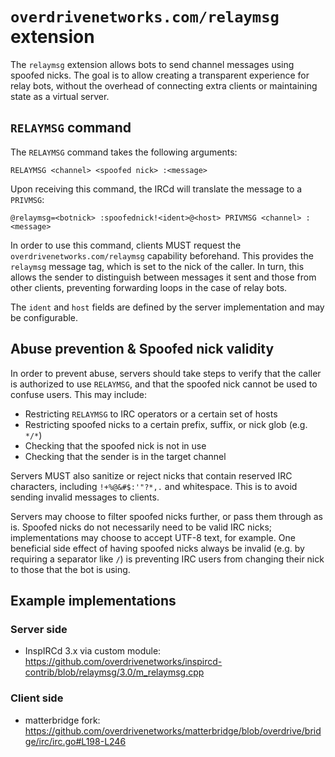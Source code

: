 # `overdrivenetworks.com/relaymsg` extension

The `relaymsg` extension allows bots to send channel messages using spoofed nicks. The goal is to allow creating a transparent experience for relay bots, without the overhead of connecting extra clients or maintaining state as a virtual server.

## `RELAYMSG` command

The `RELAYMSG` command takes the following arguments:

```
RELAYMSG <channel> <spoofed nick> :<message>
```

Upon receiving this command, the IRCd will translate the message to a `PRIVMSG`:

```
@relaymsg=<botnick> :spoofednick!<ident>@<host> PRIVMSG <channel> :<message>
```

In order to use this command, clients MUST request the `overdrivenetworks.com/relaymsg` capability beforehand. This provides the `relaymsg` message tag, which is set to the nick of the caller. In turn, this allows the sender to distinguish between messages it sent and those from other clients, preventing forwarding loops in the case of relay bots.

The `ident` and `host` fields are defined by the server implementation and may be configurable.

## Abuse prevention & Spoofed nick validity

In order to prevent abuse, servers should take steps to verify that the caller is authorized to use `RELAYMSG`, and that the spoofed nick cannot be used to confuse users. This may include:

- Restricting `RELAYMSG` to IRC operators or a certain set of hosts
- Restricting spoofed nicks to a certain prefix, suffix, or nick glob (e.g. `*/*`)
- Checking that the spoofed nick is not in use
- Checking that the sender is in the target channel

Servers MUST also sanitize or reject nicks that contain reserved IRC characters, including `!+%@&#$:'"?*,.` and whitespace. This is to avoid sending invalid messages to clients.

Servers may choose to filter spoofed nicks further, or pass them through as is. Spoofed nicks do not necessarily need to be valid IRC nicks; implementations may choose to accept UTF-8 text, for example. One beneficial side effect of having spoofed nicks always be invalid (e.g. by requiring a separator like `/`) is preventing IRC users from changing their nick to those that the bot is using.

## Example implementations

### Server side

- InspIRCd 3.x via custom module: https://github.com/overdrivenetworks/inspircd-contrib/blob/relaymsg/3.0/m_relaymsg.cpp

### Client side

- matterbridge fork: https://github.com/overdrivenetworks/matterbridge/blob/overdrive/bridge/irc/irc.go#L198-L246
